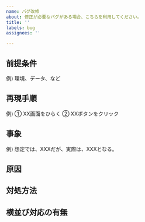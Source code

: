 ```yaml
---
name: バグ改修
about: 修正が必要なバグがある場合、こちらを利用してください。
title: ''
labels: bug
assignees: ''

---
```


## 前提条件
例) 環境、データ、など

## 再現手順
例) 
① XX画面をひらく
② XXボタンをクリック

## 事象
例) 想定では、XXXだが、実際は、XXXとなる。

## 原因

## 対処方法

## 横並び対応の有無
